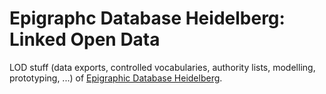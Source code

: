 # Epigraphc Database Heidelberg: Linked Open Data
LOD stuff (data exports, controlled vocabularies, authority lists, modelling, prototyping, ...) of [Epigraphic Database Heidelberg](https://edh-www.adw.uni-heidelberg.de/home/).

